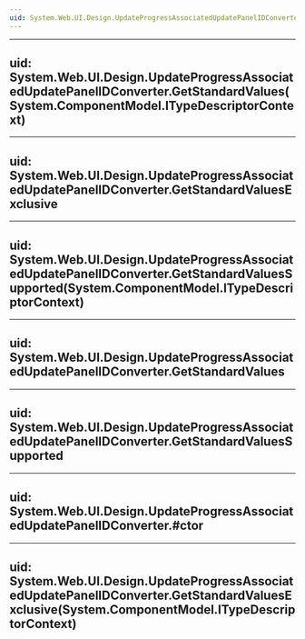 ```yaml
---
uid: System.Web.UI.Design.UpdateProgressAssociatedUpdatePanelIDConverter
---
```


---
uid: System.Web.UI.Design.UpdateProgressAssociatedUpdatePanelIDConverter.GetStandardValues(System.ComponentModel.ITypeDescriptorContext)
---

---
uid: System.Web.UI.Design.UpdateProgressAssociatedUpdatePanelIDConverter.GetStandardValuesExclusive
---

---
uid: System.Web.UI.Design.UpdateProgressAssociatedUpdatePanelIDConverter.GetStandardValuesSupported(System.ComponentModel.ITypeDescriptorContext)
---

---
uid: System.Web.UI.Design.UpdateProgressAssociatedUpdatePanelIDConverter.GetStandardValues
---

---
uid: System.Web.UI.Design.UpdateProgressAssociatedUpdatePanelIDConverter.GetStandardValuesSupported
---

---
uid: System.Web.UI.Design.UpdateProgressAssociatedUpdatePanelIDConverter.#ctor
---

---
uid: System.Web.UI.Design.UpdateProgressAssociatedUpdatePanelIDConverter.GetStandardValuesExclusive(System.ComponentModel.ITypeDescriptorContext)
---
